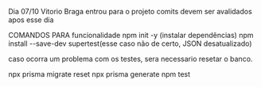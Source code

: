 Dia 07/10 Vitorio Braga entrou para o projeto
comits devem ser avalidados apos esse dia


COMANDOS PARA funcionalidade
npm init -y (instalar dependências)
npm install --save-dev supertest(esse caso não de certo, JSON desatualizado)

caso ocorra um problema com os testes, sera necessario resetar o banco.

npx prisma migrate reset
npx prisma generate
npm test
